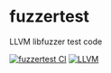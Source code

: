 # fuzzertest
LLVM libfuzzer test code

[![fuzzertest CI](https://github.com/alotofsalteggs/fuzzertest/actions/workflows/main.yml/badge.svg?branch=master)](https://github.com/alotofsalteggs/fuzzertest/actions/workflows/main.yml)
[![LLVM](https://www.llvm.org/docs/_static/logo.png)](https://www.llvm.org/docs/LibFuzzer.html)
